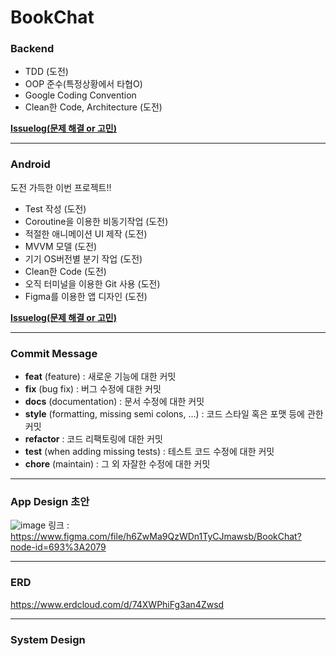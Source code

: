 # BookChat 

### Backend

* TDD (도전)
* OOP 준수(특정상황에서 타협O)
* Google Coding Convention 
* Clean한 Code, Architecture (도전)

[__Issuelog(문제 해결 or 고민)__](https://github.com/geneaky/BookChat/wiki/backend-issue)

***
### Android
도전 가득한 이번 프로젝트!!

* Test 작성 (도전)
* Coroutine을 이용한 비동기작업 (도전)
* 적절한 애니메이션 UI 제작 (도전) 
* MVVM 모델 (도전)
* 기기 OS버전별 분기 작업 (도전)
* Clean한 Code (도전)
* 오직 터미널을 이용한 Git 사용 (도전)
* Figma를 이용한 앱 디자인 (도전)

[__Issuelog(문제 해결 or 고민)__](https://github.com/geneaky/BookChat/wiki/Android-Issue)

***
### Commit Message
* **feat** (feature)                              : 새로운 기능에 대한 커밋
* **fix** (bug fix)                               : 버그 수정에 대한 커밋
* **docs** (documentation)                        : 문서 수정에 대한 커밋
* **style** (formatting, missing semi colons, …)  : 코드 스타일 혹은 포맷 등에 관한 커밋
* **refactor**                                    : 코드 리팩토링에 대한 커밋
* **test** (when adding missing tests)            : 테스트 코드 수정에 대한 커밋
* **chore** (maintain)                            : 그 외 자잘한 수정에 대한 커밋

***
### App Design 초안
![image](https://user-images.githubusercontent.com/81726145/189527767-3209755c-0a55-4b55-9708-ad7045225fa9.png)
링크 : https://www.figma.com/file/h6ZwMa9QzWDn1TyCJmawsb/BookChat?node-id=693%3A2079

***
### ERD
https://www.erdcloud.com/d/74XWPhiFg3an4Zwsd

***
### System Design
